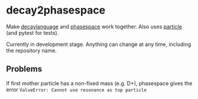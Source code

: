 # decay2phasespace
Make [decaylanguage](https://github.com/scikit-hep/decaylanguage) and [phasespace](https://github.com/zfit/phasespace) work together.
Also uses [particle](https://github.com/scikit-hep/particle) (and pytest for tests).

Currently in development stage. Anything can change at any time, including the repository name.

## Problems
If first mother particle has a non-fixed mass (e.g. D+), phasespace gives the error
`ValueError: Cannot use resonance as top particle`
